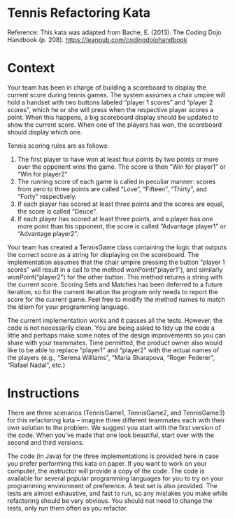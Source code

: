 Tennis Refactoring Kata
=======================
Reference: This kata was adapted from Bache, E. (2013). The Coding Dojo Handbook (p. 208). https://leanpub.com/codingdojohandbook

Context
=======
Your team has been in charge of building a scoreboard to display the current score during tennis games. The system assumes a chair umpire will hold a handset with two buttons labeled “player 1 scores” and “player 2 scores”, which he or she will press when the respective player scores a point. When this happens, a big scoreboard display should be updated to show the current score. When one of the players has won, the scoreboard should display which one.

Tennis scoring rules are as follows:
1.	The first player to have won at least four points by two points or more over the opponent wins the game. The score is then “Win for player1” or “Win for player2”
2.	The running score of each game is called in peculiar manner: scores from zero to three points are called “Love”, “Fifteen”, “Thirty”, and “Forty” respectively.
3.	If each player has scored at least three points and the scores are equal, the score is called “Deuce”.
4.	If each player has scored at least three points, and a player has one more point than his opponent, the score is called “Advantage player1” or “Advantage player2”.

Your team has created a TennisGame class containing the logic that outputs the correct score as a string for displaying on the scoreboard. The implementation assumes that the chair umpire pressing the button “player 1 scores” will result in a call to the method wonPoint(“player1”), and similarly wonPoint(“player2”) for the other button. This method returns a string with the current score. Scoring Sets and Matches has been deferred to a future iteration, so for the current iteration the program only needs to report the score for the current game. Feel free to modify the method names to match the idiom for your programming language.

The current implementation works and it passes all the tests. However, the code is not necessarily clean. You are being asked to tidy up the code a little and perhaps make some notes of the design improvements so you can share with your teammates. Time permitted, the product owner also would like to be able to replace “player1” and “player2” with the actual names of the players (e.g., “Serena Williams”, “Maria Sharapova, “Roger Federer”, “Rafael Nadal”, etc.)

Instructions
=============
There are three scenarios (TennisGame1, TennisGame2, and TennisGame3) for this refactoring kata – imagine three different teammates each with their own solution to the problem. We suggest you start with the first version of the code. When you’ve made that one look beautiful, start over with the second and third versions.

The code (in Java) for the three implementations is provided here in case you prefer performing this kata on paper.  If you want to work on your computer, the instructor will provide a copy of the code. The code is available for several popular programming languages for you to try on your programming environment of preference.  A test set is also provided. The tests are almost exhaustive, and fast to run, so any mistakes you make while refactoring should be very obvious. You should not need to change the tests, only run them often as you refactor. 

